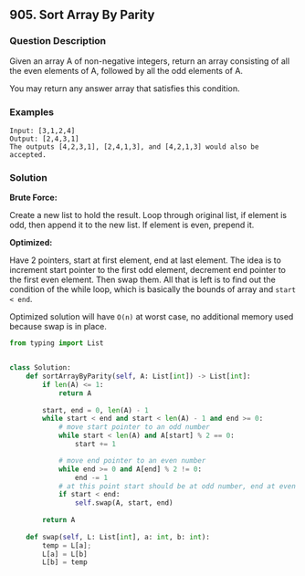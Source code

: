 ## 905. Sort Array By Parity

### Question Description
Given an array A of non-negative integers, return an array consisting of all the even elements of A, followed by all the odd elements of A.

You may return any answer array that satisfies this condition.

### Examples
```
Input: [3,1,2,4]
Output: [2,4,3,1]
The outputs [4,2,3,1], [2,4,1,3], and [4,2,1,3] would also be accepted.
```

### Solution

**Brute Force:**

Create a new list to hold the result. Loop through original list, if element is odd, then append it to the new list. 
If element is even, prepend it. 

**Optimized:**

Have 2 pointers, start at first element, end at last element. The idea is to increment start pointer to the first odd element,
decrement end pointer to the first even element. Then swap them. All that is left is to find out the condition of the while loop,
which is basically the bounds of array and `start < end`. 

Optimized solution will have `O(n)` at worst case, no additional memory used because swap is in place. 


```python
from typing import List


class Solution:
    def sortArrayByParity(self, A: List[int]) -> List[int]:
        if len(A) <= 1:
            return A
        
        start, end = 0, len(A) - 1
        while start < end and start < len(A) - 1 and end >= 0:
            # move start pointer to an odd number
            while start < len(A) and A[start] % 2 == 0:
                start += 1

            # move end pointer to an even number
            while end >= 0 and A[end] % 2 != 0:
                end -= 1
            # at this point start should be at odd number, end at even number
            if start < end:
                self.swap(A, start, end)
    
        return A
        
    def swap(self, L: List[int], a: int, b: int):
        temp = L[a];
        L[a] = L[b]
        L[b] = temp
```